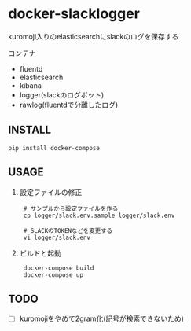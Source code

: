 # docker-slacklogger

kuromoji入りのelasticsearchにslackのログを保存する

コンテナ
- fluentd
- elasticsearch
- kibana
- logger(slackのログボット)
- rawlog(fluentdで分離したログ)

## INSTALL

```
pip install docker-compose
```

## USAGE

1. 設定ファイルの修正

        # サンプルから設定ファイルを作る
        cp logger/slack.env.sample logger/slack.env

        # SLACKのTOKENなどを変更する
        vi logger/slack.env

2. ビルドと起動

        docker-compose build
        docker-compose up

## TODO

- [ ] kuromojiをやめて2gram化(記号が検索できないため)
